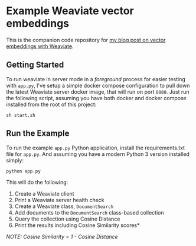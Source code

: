 # Example Weaviate vector embeddings

This is the companion code repository for [my blog post on vector embeddings with Weaviate](https://stephencollins.tech/posts/how-to-use-weaviate-to-store-and-query-vector-embeddings).

## Getting Started

To run weaviate in server mode in a _foreground_ process for easier testing with `app.py`, I've setup a simple docker compose configuration to pull down the latest Weaviate server docker image, that will run on port `8080`. Just run the following script, assuming you have both docker and docker compose installed from the root of this project:

`sh start.sh`

## Run the Example

To run the example `app.py` Python application, install the requirements.txt file for `app.py`. And assuming you have a modern Python 3 version installed simply:

`python app.py`

This will do the following:

1. Create a Weaviate client
2. Print a Weaviate server health check
3. Create a Weaviate class, `DocumentSearch`
4. Add documents to the `DocumentSearch` class-based collection
5. Query the collection using Cosine Distance
6. Print the results including Cosine Similarity scores\*

_NOTE: Cosine Similarity = 1 - Cosine Distance_
